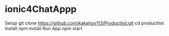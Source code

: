 # ionic4ChatAppp
Setup
  git clone https://github.com/kakahuy113/Productlist.git
  cd productlist   
Install
  npm install
Run App
  npm start
